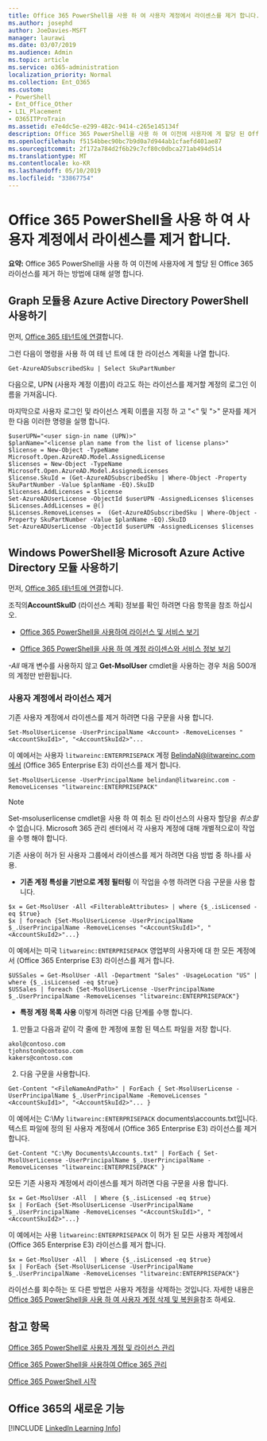 ```yaml
---
title: Office 365 PowerShell을 사용 하 여 사용자 계정에서 라이센스를 제거 합니다.
ms.author: josephd
author: JoeDavies-MSFT
manager: laurawi
ms.date: 03/07/2019
ms.audience: Admin
ms.topic: article
ms.service: o365-administration
localization_priority: Normal
ms.collection: Ent_O365
ms.custom:
- PowerShell
- Ent_Office_Other
- LIL_Placement
- O365ITProTrain
ms.assetid: e7e4dc5e-e299-482c-9414-c265e145134f
description: Office 365 PowerShell을 사용 하 여 이전에 사용자에 게 할당 된 Office 365 라이선스를 제거 하는 방법에 대해 설명 합니다.
ms.openlocfilehash: f5154bbec90bc7b9d0a7d944ab1cfaefd401ae87
ms.sourcegitcommit: 2f172a784d2f6b29c7cf80c0dbca271ab494d514
ms.translationtype: MT
ms.contentlocale: ko-KR
ms.lasthandoff: 05/10/2019
ms.locfileid: "33867754"
---
```

# <a name="remove-licenses-from-user-accounts-with-office-365-powershell"></a>Office 365 PowerShell을 사용 하 여 사용자 계정에서 라이센스를 제거 합니다.

**요약:** Office 365 PowerShell을 사용 하 여 이전에 사용자에 게 할당 된 Office 365 라이선스를 제거 하는 방법에 대해 설명 합니다.

## <a name="use-the-azure-active-directory-powershell-for-graph-module"></a>Graph 모듈용 Azure Active Directory PowerShell 사용하기

먼저, [Office 365 테넌트에 연결](connect-to-office-365-powershell.md#connect-with-the-azure-active-directory-powershell-for-graph-module)합니다.
  

그런 다음이 명령을 사용 하 여 테 넌 트에 대 한 라이선스 계획을 나열 합니다.

```
Get-AzureADSubscribedSku | Select SkuPartNumber
```

다음으로, UPN (사용자 계정 이름)이 라고도 하는 라이선스를 제거할 계정의 로그인 이름을 가져옵니다.

마지막으로 사용자 로그인 및 라이선스 계획 이름을 지정 하 고 "<" 및 ">" 문자를 제거한 다음 이러한 명령을 실행 합니다.

```
$userUPN="<user sign-in name (UPN)>"
$planName="<license plan name from the list of license plans>"
$license = New-Object -TypeName Microsoft.Open.AzureAD.Model.AssignedLicense
$licenses = New-Object -TypeName Microsoft.Open.AzureAD.Model.AssignedLicenses
$license.SkuId = (Get-AzureADSubscribedSku | Where-Object -Property SkuPartNumber -Value $planName -EQ).SkuID
$licenses.AddLicenses = $license
Set-AzureADUserLicense -ObjectId $userUPN -AssignedLicenses $licenses
$Licenses.AddLicenses = @()
$Licenses.RemoveLicenses =  (Get-AzureADSubscribedSku | Where-Object -Property SkuPartNumber -Value $planName -EQ).SkuID
Set-AzureADUserLicense -ObjectId $userUPN -AssignedLicenses $licenses
```

## <a name="use-the-microsoft-azure-active-directory-module-for-windows-powershell"></a>Windows PowerShell용 Microsoft Azure Active Directory 모듈 사용하기

먼저, [Office 365 테넌트에 연결](connect-to-office-365-powershell.md#connect-with-the-microsoft-azure-active-directory-module-for-windows-powershell)합니다.

   
조직의**AccountSkuID** (라이선스 계획) 정보를 확인 하려면 다음 항목을 참조 하십시오.
    
  - [Office 365 PowerShell을 사용하여 라이선스 및 서비스 보기](view-licenses-and-services-with-office-365-powershell.md)
    
  - [Office 365 PowerShell을 사용 하 여 계정 라이센스와 서비스 정보 보기](view-account-license-and-service-details-with-office-365-powershell.md)
    
_-All_ 매개 변수를 사용하지 않고 **Get-MsolUser** cmdlet을 사용하는 경우 처음 500개의 계정만 반환됩니다.
    
### <a name="removing-licenses-from-user-accounts"></a>사용자 계정에서 라이선스 제거

기존 사용자 계정에서 라이센스를 제거 하려면 다음 구문을 사용 합니다.
  
```
Set-MsolUserLicense -UserPrincipalName <Account> -RemoveLicenses "<AccountSkuId1>", "<AccountSkuId2>"...
```

이 예에서는 사용자 `litwareinc:ENTERPRISEPACK` 계정 BelindaN@litwareinc.com에서 (Office 365 Enterprise E3) 라이선스를 제거 합니다.
  
```
Set-MsolUserLicense -UserPrincipalName belindan@litwareinc.com -RemoveLicenses "litwareinc:ENTERPRISEPACK"
```

>[!Note]
>Set-msoluserlicense cmdlet을 사용 하 여 취소 된 라이선스의 사용자 할당을 *취소할* 수 없습니다. Microsoft 365 관리 센터에서 각 사용자 계정에 대해 개별적으로이 작업을 수행 해야 합니다.
>

기존 사용이 허가 된 사용자 그룹에서 라이센스를 제거 하려면 다음 방법 중 하나를 사용.
  
- **기존 계정 특성을 기반으로 계정 필터링** 이 작업을 수행 하려면 다음 구문을 사용 합니다.
    
```
$x = Get-MsolUser -All <FilterableAttributes> | where {$_.isLicensed -eq $true}
$x | foreach {Set-MsolUserLicense -UserPrincipalName $_.UserPrincipalName -RemoveLicenses "<AccountSkuId1>", "<AccountSkuId2>"...}
```

이 예에서는 미국 `litwareinc:ENTERPRISEPACK` 영업부의 사용자에 대 한 모든 계정에서 (Office 365 Enterprise E3) 라이선스를 제거 합니다.
    
```
$USSales = Get-MsolUser -All -Department "Sales" -UsageLocation "US" | where {$_.isLicensed -eq $true}
$USSales | foreach {Set-MsolUserLicense -UserPrincipalName $_.UserPrincipalName -RemoveLicenses "litwareinc:ENTERPRISEPACK"}
```

- **특정 계정 목록 사용** 이렇게 하려면 다음 단계를 수행 합니다.
    
1. 만들고 다음과 같이 각 줄에 한 계정에 포함 된 텍스트 파일을 저장 합니다.
    
  ```
akol@contoso.com
tjohnston@contoso.com
kakers@contoso.com
  ```

2. 다음 구문을 사용합니다.
    
  ```
  Get-Content "<FileNameAndPath>" | ForEach { Set-MsolUserLicense -UserPrincipalName $_.UserPrincipalName -RemoveLicenses "<AccountSkuId1>", "<AccountSkuId2>"... }
  ```

이 예에서는 C:\My `litwareinc:ENTERPRISEPACK` documents\accounts.txt입니다. 텍스트 파일에 정의 된 사용자 계정에서 (Office 365 Enterprise E3) 라이선스를 제거 합니다.
    
  ```
  Get-Content "C:\My Documents\Accounts.txt" | ForEach { Set-MsolUserLicense -UserPrincipalName $_.UserPrincipalName -RemoveLicenses "litwareinc:ENTERPRISEPACK" }
  ```

모든 기존 사용자 계정에서 라이센스를 제거 하려면 다음 구문을 사용 합니다.
  
```
$x = Get-MsolUser -All  | Where {$_.isLicensed -eq $true}
$x | ForEach {Set-MsolUserLicense -UserPrincipalName $_.UserPrincipalName -RemoveLicenses "<AccountSkuId1>", "<AccountSkuId2>"...}
```

이 예에서는 사용 `litwareinc:ENTERPRISEPACK` 이 허가 된 모든 사용자 계정에서 (Office 365 Enterprise E3) 라이선스를 제거 합니다.
  
```
$x = Get-MsolUser -All  | Where {$_.isLicensed -eq $true}
$x | ForEach {Set-MsolUserLicense -UserPrincipalName $_.UserPrincipalName -RemoveLicenses "litwareinc:ENTERPRISEPACK"}
```

라이선스를 회수하는 또 다른 방법은 사용자 계정을 삭제하는 것입니다. 자세한 내용은 [Office 365 PowerShell을 사용 하 여 사용자 계정 삭제 및 복원을](delete-and-restore-user-accounts-with-office-365-powershell.md)참조 하세요.
  
## <a name="see-also"></a>참고 항목

[Office 365 PowerShell로 사용자 계정 및 라이선스 관리](manage-user-accounts-and-licenses-with-office-365-powershell.md)
  
[Office 365 PowerShell을 사용하여 Office 365 관리](manage-office-365-with-office-365-powershell.md)
  
[Office 365 PowerShell 시작](getting-started-with-office-365-powershell.md)

    
## <a name="new-to-office-365"></a>Office 365의 새로운 기능

[!INCLUDE [LinkedIn Learning Info](../common/office/linkedin-learning-info.md)]
   

